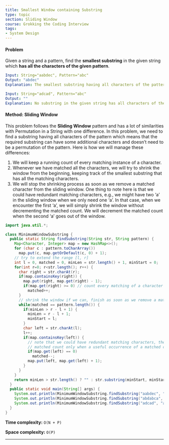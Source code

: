 ```yaml
---
title: Smallest Window containing Substring
type: topic
section: Sliding Window
course: Grokking the Coding Interview
tags:
- System Design
---
```

#### Problem
Given a string and a pattern, find the **smallest substring** in the given string which **has all the characters of the given pattern**.
```yml
Input: String="aabdec", Pattern="abc"
Output: "abdec"
Explanation: The smallest substring having all characters of the pattern is "abdec"

Input: String="adcad", Pattern="abc"
Output: ""
Explanation: No substring in the given string has all characters of the pattern.
```

#### Method: Sliding Window
This problem follows the **Sliding Window** pattern and has a lot of similarities with Permutation in a String with one difference. In this problem, we need to find a substring having all characters of the pattern which means that the required substring can have some additional characters and doesn’t need to be a permutation of the pattern. Here is how we will manage these differences:
1. We will keep a running count of every matching instance of a character.
1. Whenever we have matched all the characters, we will try to shrink the window from the beginning, keeping track of the smallest substring that has all the matching characters.
1. We will stop the shrinking process as soon as we remove a matched character from the sliding window. One thing to note here is that we could have redundant matching characters, e.g., we might have two ‘a’ in the sliding window when we only need one ‘a’. In that case, when we encounter the first ‘a’, we will simply shrink the window without decrementing the matched count. We will decrement the matched count when the second ‘a’ goes out of the window.

```java
import java.util.*;

class MinimumWindowSubstring {
  public static String findSubstring(String str, String pattern) {
    Map<Character, Integer> map = new HashMap<>();
    for (char c : pattern.toCharArray())
      map.put(c, map.getOrDefault(c, 0) + 1);
    // try to extend the range [l, r]
    int l = 0, matched = 0, minLen = str.length() + 1, minStart = 0;
    for(int r=0; r<str.length(); r++) {
      char right = str.charAt(r);
      if(map.containsKey(right)) {
        map.put(right, map.get(right) - 1);
        if(map.get(right) >= 0) // count every matching of a character
          matched++;
      }
      // shrink the window if we can, finish as soon as we remove a matched character
      while(matched == pattern.length()) {
        if(minLen > r - l + 1) {
          minLen = r - l + 1;
          minStart = l;
        }
        char left = str.charAt(l);
        l++;
        if(map.containsKey(left)) {
          // note that we could have redundant matching characters, therefore we'll decrement the
          // matched count only when a useful occurrence of a matched character is going out of the window
          if(map.get(left) == 0)
            matched--;
          map.put(left, map.get(left) + 1);
        }
      }
    }
    return minLen > str.length() ? "" : str.substring(minStart, minStart + minLen);
  }
  public static void main(String[] args) {
    System.out.println(MinimumWindowSubstring.findSubstring("aabdec", "abc"));
    System.out.println(MinimumWindowSubstring.findSubstring("abdabca", "abc"));
    System.out.println(MinimumWindowSubstring.findSubstring("adcad", "abc"));
  }
}
```
**Time complexity:** `O(N + P)`

**Space complexity:** `O(P)`

---
